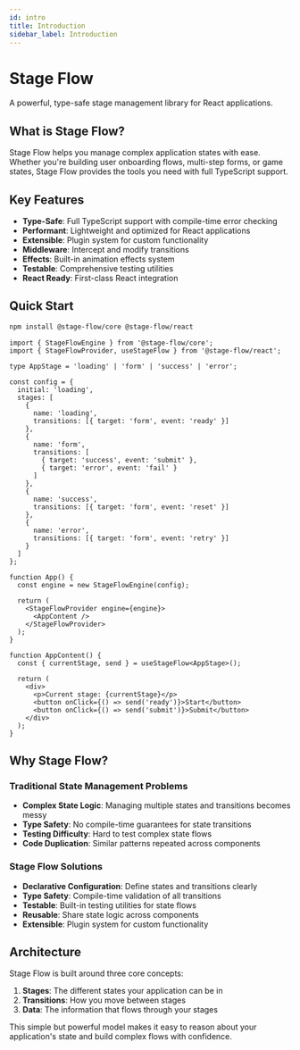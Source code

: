 ```yaml
---
id: intro
title: Introduction
sidebar_label: Introduction
---
```


# Stage Flow

A powerful, type-safe stage management library for React applications.

## What is Stage Flow?

Stage Flow helps you manage complex application states with ease. Whether you're building user onboarding flows, multi-step forms, or game states, Stage Flow provides the tools you need with full TypeScript support.

## Key Features

- **Type-Safe**: Full TypeScript support with compile-time error checking
- **Performant**: Lightweight and optimized for React applications
- **Extensible**: Plugin system for custom functionality
- **Middleware**: Intercept and modify transitions
- **Effects**: Built-in animation effects system
- **Testable**: Comprehensive testing utilities
- **React Ready**: First-class React integration

## Quick Start

```bash
npm install @stage-flow/core @stage-flow/react
```

```tsx
import { StageFlowEngine } from '@stage-flow/core';
import { StageFlowProvider, useStageFlow } from '@stage-flow/react';

type AppStage = 'loading' | 'form' | 'success' | 'error';

const config = {
  initial: 'loading',
  stages: [
    {
      name: 'loading',
      transitions: [{ target: 'form', event: 'ready' }]
    },
    {
      name: 'form',
      transitions: [
        { target: 'success', event: 'submit' },
        { target: 'error', event: 'fail' }
      ]
    },
    {
      name: 'success',
      transitions: [{ target: 'form', event: 'reset' }]
    },
    {
      name: 'error',
      transitions: [{ target: 'form', event: 'retry' }]
    }
  ]
};

function App() {
  const engine = new StageFlowEngine(config);
  
  return (
    <StageFlowProvider engine={engine}>
      <AppContent />
    </StageFlowProvider>
  );
}

function AppContent() {
  const { currentStage, send } = useStageFlow<AppStage>();

  return (
    <div>
      <p>Current stage: {currentStage}</p>
      <button onClick={() => send('ready')}>Start</button>
      <button onClick={() => send('submit')}>Submit</button>
    </div>
  );
}
```

## Why Stage Flow?

### Traditional State Management Problems

- **Complex State Logic**: Managing multiple states and transitions becomes messy
- **Type Safety**: No compile-time guarantees for state transitions
- **Testing Difficulty**: Hard to test complex state flows
- **Code Duplication**: Similar patterns repeated across components

### Stage Flow Solutions

- **Declarative Configuration**: Define states and transitions clearly
- **Type Safety**: Compile-time validation of all transitions
- **Testable**: Built-in testing utilities for state flows
- **Reusable**: Share state logic across components
- **Extensible**: Plugin system for custom functionality

## Architecture

Stage Flow is built around three core concepts:

1. **Stages**: The different states your application can be in
2. **Transitions**: How you move between stages
3. **Data**: The information that flows through your stages

This simple but powerful model makes it easy to reason about your application's state and build complex flows with confidence.
